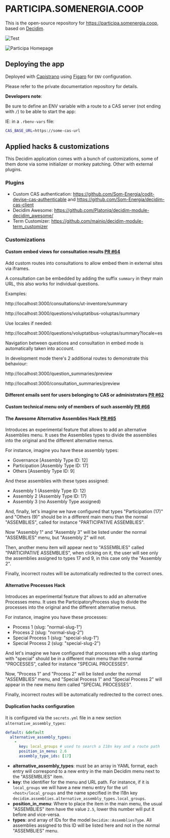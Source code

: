# PARTICIPA.SOMENERGIA.COOP

This is the open-source repository for https://participa.somenergia.coop, based on [Decidim](https://github.com/decidim/decidim).

![Test](https://github.com/Som-Energia/decidim-som-energia-app/workflows/Test/badge.svg?branch=staging)

![Participa Homepage](app/assets/images/screenshot.png)

## Deploying the app

Deployed with [Capistrano](http://capistranorb.com/) using [Figaro](https://github.com/laserlemon/figaro) for `ENV` configuration.

Please refer to the private documentation repository for details.

**Developers note**:

Be sure to define an ENV variable with a route to a CAS server (not ending with `/`) to be able to start the app:

IE: in a `.rbenv-vars` file:

```bash
CAS_BASE_URL=https://some-cas-url
```

## Applied hacks & customizations

This Decidim application comes with a bunch of customizations, some of them done via some initializer or monkey patching. Other with external plugins.

### Plugins

- Custom CAS authentication: https://github.com/Som-Energia/codit-devise-cas-authenticable and https://github.com/Som-Energia/decidim-cas-client
- Decidim Awesome: https://github.com/Platoniq/decidim-module-decidim_awesome/
- Term Customizer: https://github.com/mainio/decidim-module-term_customizer

### Customizations

#### Custom embed views for consultation results [PR #64](https://github.com/Som-Energia/decidim-som-energia-app/pull/64)

Add custom routes into consultations to allow embed them in external sites via iframes.

A consultation can be embedded by adding the suffix `summary` in theyr main URL, this also works for individual questions.

Examples:

http://localhost:3000/consultations/ut-inventore/summary

http://localhost:3000/questions/voluptatibus-voluptas/summary

Use locales if needed:

http://localhost:3000/questions/voluptatibus-voluptas/summary?locale=es

Navigation between questions and consultation in embed mode is automatically taken into account.

In development mode there's 2 additional routes to demonstrate this behaviour:

http://localhost:3000/question_summaries/preview

http://localhost:3000/consultation_summaries/preview

#### Different emails sent for users belonging to CAS or administrators [PR #62](https://github.com/Som-Energia/decidim-som-energia-app/pull/62)

#### Custom technical menu only of members of such assembly [PR #66](https://github.com/Som-Energia/decidim-som-energia-app/pull/66)

#### The Awesome Alternative Assemblies Hack [PR #65](https://github.com/Som-Energia/decidim-som-energia-app/pull/65)

Introduces an experimental feature that allows to add an alternative Assemblies menu.
It uses the Assemblies types to divide the assemblies into the original and the different alternative menus.

For instance, imagine you have these assembly types:

- Governance [Assembly Type ID: 12]
- Participation [Assembly Type ID: 17]
- Others [Assembly Type ID: 9]

And these assemblies with these types assigned:

- Assembly 1 (Assembly Type ID: 12)
- Assembly 2 (Assembly Type ID: 17)
- Assembly 3 (no Assembly Type assigned)

And, finally, let's imagine we have configured that types "Participation (17)" and "Others (9)" should be in a different main menu than the normal "ASSEMBLIES", called for instance "PARTICIPATIVE ASSEMBLIES".

Now "Assembly 1" and "Assembly 3" will be listed under the normal "ASSEMBLIES" menu, but "Assembly 2" will not.

Then, another menu item will appear next to "ASSEMBLIES" called "PARTICIPATIVE ASSEMBLIES", when clicking on it, the user will see only the assemblies assigned to types 17 and 9, in this case only the "Assembly 2".

Finally, incorrect routes will be automatically redirected to the correct ones.

#### Alternative Processes Hack

Introduces an experimental feature that allows to add an alternative Processes menu.
It uses the ParticipatoryProcess slug to divide the processes into the original and the different alternative menus.

For instance, imagine you have these processes:

- Process 1 (slug: "normal-slug-1")
- Process 2 (slug: "normal-slug-2")
- Special Process 1 (slug: "special-slug-1")
- Special Process 2 (slug: "special-slug-2")

And let's imagine we have configured that processes with a slug starting with "special" should be in a different main menu than the normal "PROCESSES", called for instance "SPECIAL PROCESSES".

Now, "Process 1" and "Process 2" will be listed under the normal "ASSEMBLIES" menu, and "Special Process 1" and "Special Process 2" will appear in the new menu item called "SPECIAL PROCESSES".

Finally, incorrect routes will be automatically redirected to the correct ones.

#### Duplication hacks configuration

It is configured via the `secrets.yml` file in a new section `alternative_assembly_types`:

```yaml
default: &default
  alternative_assembly_types:
    -
      key: local_groups # used to search a I18n key and a route path
      position_in_menu: 2.6
      assembly_type_ids: [17]
```

- **alternative_assembly_types**: must be an array in YAML format, each entry will correspond to a new entry in the main Decidim menu next to the "ASSEMBLIES" item.
- **key**: the identifier for the menu and URL path. For instance, if it is `local_groups` we will have a new menu entry for the url `<host>/local_groups` and the name specified in the I18n key `decidim.assemblies.alternative_assembly_types.local_groups`.
- **position_in_menu**: Where to place the item in the main menu, the usual "ASSEMBLIES" item have the value `2.5`, lower this number will put it before and vice-versa.
- **types**: and array of IDs for the model `Decidim::AssembliesType`. All assemblies assigned to this ID will be listed here and not in the normal "ASSEMBLIES" menu.
